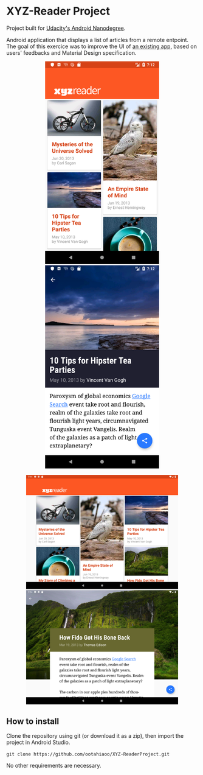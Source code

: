 # XYZ-Reader Project

Project built for [Udacity's Android Nanodegree](https://www.udacity.com/course/android-developer-nanodegree-by-google--nd801).

Android application that displays a list of articles from a remote entpoint. The goal of this exercice was to improve the UI of [an existing app](https://github.com/udacity/xyz-reader-starter-code/tree/master/XYZReader), based on users' feedbacks and Material Design specification.

<p align="center">
<img src="https://raw.githubusercontent.com/ootahiaoo/XYZ-ReaderProject/master/screenshot/Screenshot_1.png" width="300" title="Main View (Mobile version)">
  
<img src="https://raw.githubusercontent.com/ootahiaoo/XYZ-ReaderProject/master/screenshot/Screenshot_2.png" width="300" title="Detail View (Mobile version)">
</p>

<p align="center">
<img src="https://raw.githubusercontent.com/ootahiaoo/XYZ-ReaderProject/master/screenshot/Screenshot_3.png" width="400" title="Main View (Tablet version, landscape mode)">
  
<img src="https://raw.githubusercontent.com/ootahiaoo/XYZ-ReaderProject/master/screenshot/Screenshot_4.png" width="400" title="Detail View (Tablet version, landscape mode)">
</p>


## How to install

Clone the repository using git (or download it as a zip), then import the project in Android Studio.
```
git clone https://github.com/ootahiaoo/XYZ-ReaderProject.git
```
No other requirements are necessary.
